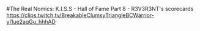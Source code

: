 #The Real Nomics: K.I.S.S - Hall of Fame Part 8 - R3V3R3NT's scorecards
https://clips.twitch.tv/BreakableClumsyTriangleBCWarrior-yI1ue2aqGu_hhhAD
